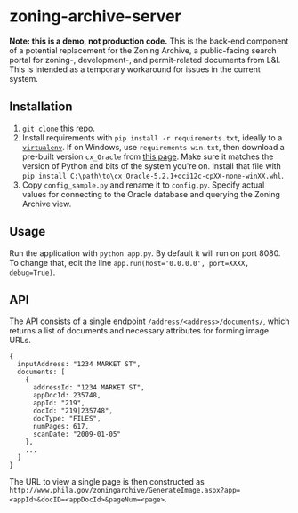 # zoning-archive-server

**Note: this is a demo, not production code.** This is the back-end component of a potential replacement for the Zoning Archive, a public-facing search portal for zoning-, development-, and permit-related documents from L&I. This is intended as a temporary workaround for issues in the current system.

## Installation

1. `git clone` this repo.
2. Install requirements with `pip install -r requirements.txt`, ideally to a [`virtualenv`](https://virtualenv.pypa.io/en/latest/). If on Windows,  use `requirements-win.txt`, then download a pre-built version `cx_Oracle` from [this page](http://www.lfd.uci.edu/~gohlke/pythonlibs/#cx_oracle). Make sure it matches the version of Python and bits of the system you're on. Install that file with `pip install C:\path\to\cx_Oracle-5.2.1+oci12c-cpXX-none-winXX.whl`.
3. Copy `config_sample.py` and rename it to `config.py`. Specify actual values for connecting to the Oracle database and querying the Zoning Archive view.

## Usage

Run the application with `python app.py`. By default it will run on port 8080. To change that, edit the line `app.run(host='0.0.0.0', port=XXXX, debug=True)`.

## API

The API consists of a single endpoint `/address/<address>/documents/`, which returns a list of documents and necessary attributes for forming image URLs.

    {
      inputAddress: "1234 MARKET ST",
      documents: [
        {
          addressId: "1234 MARKET ST",
          appDocId: 235748,
          appId: "219",
          docId: "219|235748",
          docType: "FILES",
          numPages: 617,
          scanDate: "2009-01-05"
        },
        ...
      ]
    }
The URL to view a single page is then constructed as `http://www.phila.gov/zoningarchive/GenerateImage.aspx?app=<appId>&docID=<appDocId>&pageNum=<page>`.
